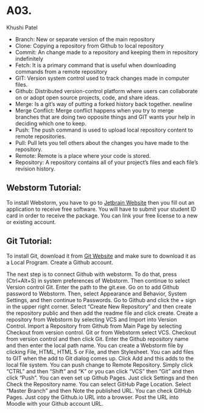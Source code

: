# A03.
Khushi Patel


* Branch: New or separate version of the main repository
* Clone: Copying a repository from Github to local repository 
* Commit: An change made to a repository and keeping them in repository indefinitely 
* Fetch: It is a primary command that is useful when downloading commands from a remote repository 
* GIT: Version system control used to track changes made in computer files. 
* Github: Distributed version-control platform where users can collaborate on or adopt open source projects, code, and share ideas. 
* Merge: Is a git’s way of putting a forked history back together. newline
* Merge Conflict: Merge conflict happens when you try to merge branches that are doing two opposite things and GIT wants your help in deciding which one to keep. 
* Push: The push command is used to upload local repository content to remote repositories. 
* Pull: Pull lets you tell others about the changes you have made to the repository. 
* Remote: Remote is a place where your code is stored. 
* Repository: A repository contains all of your project’s files and each file’s revision history. 

## Webstorm Tutorial:
To install Webstorm, you have to go to [Jetbrain Website](https://www.jetbrains.com/student/) then you fill out an application to receive free software. You will have to submit your student ID card in order to receive the package. You can link your free license to a new or existing account. 

## Git Tutorial:
To install Git, download it from [Git Website](https://git-scm.com/downloads) and make sure to download it as a Local Program. Create a Github account. 

The next step is to connect Github with webstorm. To do that, press (Ctrl+Alt+S) in system preferences of Webstorm. Then continue to select Version control Git. Enter the path to the git.exe. Go on to add Github password to Webstorm. Then, select Appearance and Behavior, System Settings, and then continue to Passwords. Go to Github and click the + sign in the upper right corner. Select “Create New Repository” and then create the repository public and then add the readme file and click create. Create a repository from Webstorm by selecting VCS and Import into Version Control. Import a Repository from Github from Main Page by selecting Checkout from version control. Git or from Webstorm select VCS. Checkout from version control and then click Git. Enter the Github repository name and then enter the local path name. You can create a Webstorm file by clicking File, HTML, HTML 5 or File, and then Stylesheet. You can add files to GIT when the add to Git dialog comes up. Click Add and this adds to the local file system. You can push change to Remote Repository. Simply click “CTRL”  and then “Shift” and “K” or you can click “VCS” then “Git” and then click “Push”. You can even set up Github Pages. Just click Settings and then Check the Repository name. You can select GitHub Page Location. Select “Master Branch” and then Note the published URL. You can check GitHub Pages. Just copy the Github.io URL into a browser. Post the URL into Moodle with your Github account URL. 
